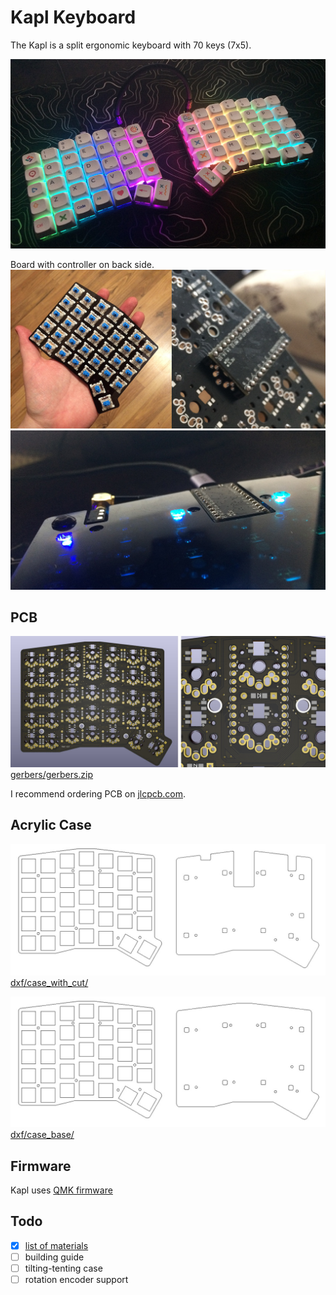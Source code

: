 # Kapl Keyboard

The Kapl is a split ergonomic keyboard with 70 keys (7x5).

![Kapl split keyboard](images/keyboard.jpg)

Board with controller on back side.
![](images/3.jpg)
![](images/2.jpg)

## PCB
![](images/pcb.jpg)
[gerbers/gerbers.zip](https://github.com/keyzog/kapl/raw/main/gerbers/gerbers.zip)

I recommend ordering PCB on [jlcpcb.com](https://jlcpcb.com/).

## Acrylic Case
![](images/case_with_cut.jpg)
[dxf/case_with_cut/](https://github.com/keyzog/kapl/tree/main/dxf/case_with_cut/)

![](images/case_base.jpg)
[dxf/case_base/](https://github.com/keyzog/kapl/tree/main/dxf/case_base/)

## Firmware
Kapl uses [QMK firmware](https://qmk.fm/)

## Todo
- [x] [list of materials](https://github.com/keyzog/kapl/wiki#bill-of-materials)
- [ ] building guide
- [ ] tilting-tenting case
- [ ] rotation encoder support 
